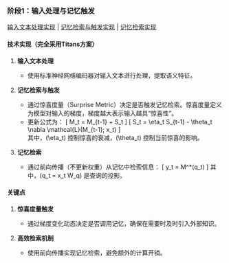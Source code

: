### 阶段1：输入处理与记忆触发
[输入文本处理实现](/docs/example/输入文本处理.py) | [记忆检索与触发实现](/docs/example/记忆检索与触发.py) | [记忆检索实现](/docs/example/记忆检索.py)

#### 技术实现（完全采用Titans方案）

1. **输入文本处理**  
   - 使用标准神经网络编码器对输入文本进行处理，提取语义特征。

2. **记忆检索与触发**  
   - 通过惊喜度量（Surprise Metric）决定是否触发记忆检索。惊喜度量定义为模型对输入的梯度，梯度越大表示输入越具“惊喜性”。
   - 更新公式为：
     \[
     M_t = M_{t-1} + S_t
     \]
     \[
     S_t = \eta_t S_{t-1} - \theta_t \nabla \mathcal{L}(M_{t-1}; x_t)
     \]  
     其中，\(\eta_t\) 控制惊喜的衰减，\(\theta_t\) 控制当前惊喜的影响。

3. **记忆检索**  
   - 通过前向传播（不更新权重）从记忆中检索信息：
     \[
     y_t = M^*(q_t)
     \]
     其中，\(q_t = x_t W_q\) 是查询的投影。

#### 关键点

1. **惊喜度量触发**  
   - 通过梯度变化动态决定是否调用记忆，确保在需要时及时引入外部知识。

2. **高效检索机制**  
   - 使用前向传播实现记忆检索，避免额外的计算开销。